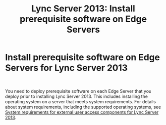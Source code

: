 ﻿---
title: 'Lync Server 2013: Install prerequisite software on Edge Servers'
TOCTitle: Install prerequisite software on Edge Servers
ms:assetid: 94091993-7c61-4cf0-9b33-5dce6c663ccd
ms:mtpsurl: https://technet.microsoft.com/en-us/library/Gg398751(v=OCS.15)
ms:contentKeyID: 48184811
ms.date: 07/23/2014
mtps_version: v=OCS.15
---

# Install prerequisite software on Edge Servers for Lync Server 2013

 


You need to deploy prerequisite software on each Edge Server that you deploy prior to installing Lync Server 2013. This includes installing the operating system on a server that meets system requirements. For details about system requirements, including the supported operating systems, see [System requirements for external user access components for Lync Server 2013](lync-server-2013-system-requirements-for-external-user-access-components.md).

